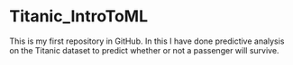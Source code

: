 # Titanic_IntroToML
This is my first repository in GitHub. In this I have done predictive analysis on the Titanic dataset to predict whether or not a passenger will survive.
